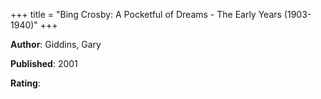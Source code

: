+++
title = "Bing Crosby: A Pocketful of Dreams - The Early Years (1903-1940)"
+++



**Author**: Giddins, Gary

**Published**: 2001

**Rating**: 